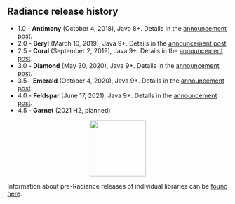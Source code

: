 ## Radiance release history

* 1.0 - **Antimony** (October 4, 2018), Java 8+. Details in the [announcement post](https://www.pushing-pixels.org/2018/10/05/radiance-1-0-0.html).
* 2.0 - **Beryl** (March 10, 2019), Java 9+. Details in the [announcement post](https://www.pushing-pixels.org/2019/03/11/radiance-2-0-1.html).
* 2.5 - **Coral** (September 2, 2019), Java 9+. Details in the [announcement post](https://www.pushing-pixels.org/2019/09/03/radiance-2-5-0.html).
* 3.0 - **Diamond** (May 30, 2020), Java 9+. Details in the [announcement post](https://www.pushing-pixels.org/2020/05/31/radiance-3-0-0.html).
* 3.5 - **Emerald** (October 4, 2020), Java 9+. Details in the [announcement post](https://www.pushing-pixels.org/2020/10/05/radiance-3-5-0.html).
* 4.0 - **Feldspar** (June 17, 2021), Java 9+. Details in the [announcement post](https://www.pushing-pixels.org/2021/06/17/radiance-4-0-0.html).
* 4.5 - **Garnet** (2021 H2, planned)

<p align="center">
<img src="https://raw.githubusercontent.com/kirill-grouchnikov/radiance/sunshine/docs/images/icon/radiance_product_256.png" width="128" height="128" border=0>
</p>

Information about pre-Radiance releases of individual libraries can be [found here](archive/older-releases.md).
